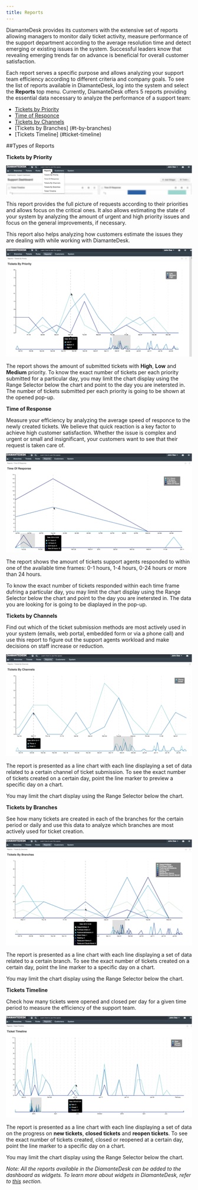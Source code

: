 ```yaml
---
title: Reports
---
```

DiamanteDesk provides its customers with the extensive set of reports allowing managers to monitor daily ticket activity, measure performance of the support department according to the average resolution time and detect emerging or existing issues in the system. Successful leaders know that revealing emerging trends far on advance is beneficial for overall customer satisfaction. 

Each report serves a specific purpose and allows analyzing your support team efficiency according to different criteria and company goals. To see the list of reports available in DiamanteDesk, log into the system and select the **Reports** top menu. Currently, DiamanteDesk offers 5 reports providing the essential data necessary to analyze the performance of a support team:

* [Tickets by Priority](#t-by-priority)
* [Time of Responce](#t-of-responce)
* [Tickets by Channels](#t-by-channels)
* [Tickets by Branches] (#t-by-branches)
* [Tickets Timeline] (#ticket-timeline)

##Types of Reports

<a name="t-by-priority"></a> **Tickets by Priority**                                                                                                                                                                                                    

![Reports](img/reports.png)

This report provides the full picture of requests according to their priorities and allows focus on the critical ones. It also allows estimating the state of your system by analyzing the amount of urgent and high priority issues and focus on the general improvements, if necessary. 

This report also helps analyzing how customers estimate the issues they are dealing with while working with DiamanteDesk.

![Reports](img/tickets_by_priority.png)

The report shows the amount of submitted tickets with **High**, **Low** and **Medium** priority. To know the exact number of tickets per each priority submitted for a particular day, you may limit the chart display using the Range Selector below the chart and point to the day you are inetersted in. The number of tickets submitted per each priority is going to be shown at the opened pop-up.

<a name="t-of-responce"></a> **Time of Response**

Measure your efficiency by analyzing the average speed of responce to the newly created tickets. We believe that quick reaction is a key factor to achieve high customer satisfaction. Whether the issue is complex and urgent or small and insignificant, your customers want to see that their request is taken care of.

![Reports](img/time_of_response.png)

The report shows the amount of tickets support agents responded to within one of the available time frames: 0-1 hours, 1-4 hours, 0-24 hours or more than 24 hours.

To know the exact number of tickets responded within each time frame dufring a particular day, you may limit the chart display using the Range Selector below the chart and point to the day you are inetersted in. The data you are looking for is going to be diaplayed in the pop-up.

<a name="t-by-channels"></a> **Tickets by Channels**

Find out which of the ticket submission methods are most actively used in your system (emails, web portal, embedded form or via a phone call) and use this report to figure out the support agents workload and make decisions on staff increase or reduction.

![Reports](img/tickets_by_channels.png)

The report is presented as a line chart with each line displaying a set of data related to a certain channel of ticket submission. To see the exact number of tickets created on a certain day, point the line marker to preview a specific day on a chart. 

You may limit the chart display using the Range Selector below the chart.

<a name="t-by-branches"></a> **Tickets by Branches**

See how many tickets are created in each of the branches for the certain period or daily and use this data to analyze which branches are most actively used for ticket creation.

![Reports](img/tickets_by_branches.png)

The report is presented as a line chart with each line displaying a set of data related to a certain branch. To see the exact number of tickets created on a certain day, point the line marker to a specific day on a chart. 

You may limit the chart display using the Range Selector below the chart.

<a name="ticket-timeline"></a> **Tickets Timeline**

Check how many tickets were opened and closed per day for a given time period to measure the efficiency of the support team.

![Reports](img/tickets_timeline.png)

The report is presented as a line chart with each line displaying a set of data on the progress on **new tickets**, **closed tickets** and **reopen tickets**. To see the exact number of tickets created, closed or reopened at a certain day, point the line marker to a specific day on a chart.

You may limit the chart display using the Range Selector below the chart.

_Note: All the reports available in the DiamanteDesk can be added to the dashboard as widgets. To learn more about widgets in DiamanteDesk, refer to [this](dashboards.html) section._